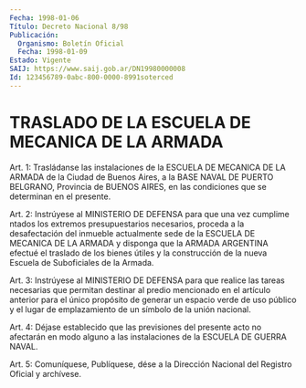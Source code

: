 ```yaml
---
Fecha: 1998-01-06
Título: Decreto Nacional 8/98
Publicación:
  Organismo: Boletín Oficial
  Fecha: 1998-01-09
Estado: Vigente
SAIJ: https://www.saij.gob.ar/DN19980000008
Id: 123456789-0abc-800-0000-8991soterced
---
```

# TRASLADO DE LA ESCUELA DE MECANICA DE LA ARMADA

<a id="1"></a>
Art. 1: Trasládanse  las instalaciones  de  la  ESCUELA  DE MECANICA DE LA ARMADA de la Ciudad de Buenos Aires, a la BASE NAVAL DE PUERTO BELGRANO, Provincia  de  BUENOS AIRES, en las condiciones que se determinan en el presente.

<a id="2"></a>
Art.  2: Instrúyese al MINISTERIO DE  DEFENSA  para  que  una  vez cumplime ntados  los  extremos presupuestarios necesarios, proceda a la desafectación del inmueble  actualmente  sede  de  la ESCUELA DE MECANICA DE LA ARMADA y disponga que la ARMADA ARGENTINA efectué el traslado de los bienes útiles y la construcción de la nueva Escuela de Suboficiales de la Armada.

<a id="3"></a>
Art.  3: Instrúyese al MINISTERIO DE DEFENSA para que realice  las tareas  necesarias que permitan destinar al predio mencionado en el artículo  anterior  para  el  único propósito de generar un espacio verde de uso público y el lugar  de  emplazamiento de un símbolo de la unión nacional.

<a id="4"></a>
Art. 4: Déjase establecido que las previsiones  del  presente acto no  afectarán  en modo alguno a las instalaciones de la ESCUELA  DE GUERRA NAVAL.

<a id="5"></a>
Art. 5: Comuníquese,  Publíquese, dése a la Dirección Nacional del Registro Oficial y archívese.